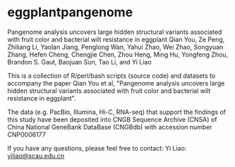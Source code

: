 # eggplantpangenome

Pangenome analysis uncovers large hidden structural variants associated with fruit color and bacterial wilt resistance in eggplant
Qian You, Ze Peng, Zhiliang Li, Yaolan Jiang, Penglong Wan, Yahui Zhao, Wei Zhao, Songyuan Zhang, Hefen Cheng, Chengjie Chen, Zhou Heng, Ming Hu, Yongfeng Zhou, Brandon S. Gaut, Baojuan Sun, Tao Li, and Yi Liao

This is a collection of R/perl/bash scripts (source code) and datasets to accompany the paper Qian You et al, "Pangenome analysis uncovers large hidden structural variants associated with fruit color and bacterial wilt resistance in eggplant".

The data (e.g. PacBio, Illumina, Hi-C, RNA-seq) that support the findings of this study have been deposited into CNGB Sequence Archive (CNSA) of China National GeneBank DataBase (CNGBdb) with accession number CNP0006177

If you have any questions, please feel free to contact: Yi Liao: yiliao@scau.edu.cn

